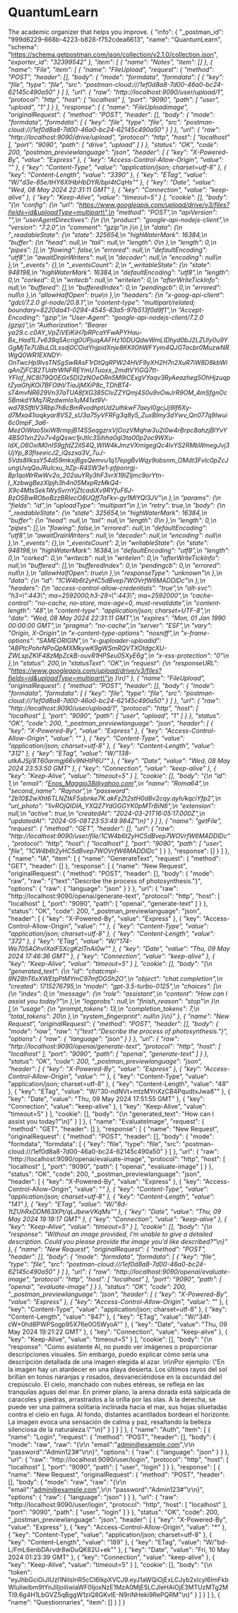 # QuantumLearn
The academic organizer that helps you improve.
{
	"info": {
		"_postman_id": "999d6229-668b-4223-b828-f752cdea6613",
		"name": "QuantumLearn",
		"schema": "https://schema.getpostman.com/json/collection/v2.1.0/collection.json",
		"_exporter_id": "32399542"
	},
	"item": [
		{
			"name": "Notes",
			"item": []
		},
		{
			"name": "File",
			"item": [
				{
					"name": "FileUpload",
					"request": {
						"method": "POST",
						"header": [],
						"body": {
							"mode": "formdata",
							"formdata": [
								{
									"key": "file",
									"type": "file",
									"src": "postman-cloud:///1ef0d8a8-7d00-46a0-bc24-62145c490a50"
								}
							]
						},
						"url": {
							"raw": "http://localhost:9090/user/upload/1",
							"protocol": "http",
							"host": [
								"localhost"
							],
							"port": "9090",
							"path": [
								"user",
								"upload",
								"1"
							]
						}
					},
					"response": [
						{
							"name": "FileUploadimage",
							"originalRequest": {
								"method": "POST",
								"header": [],
								"body": {
									"mode": "formdata",
									"formdata": [
										{
											"key": "file",
											"type": "file",
											"src": "postman-cloud:///1ef0d8a8-7d00-46a0-bc24-62145c490a50"
										}
									]
								},
								"url": {
									"raw": "http://localhost:9090/drive/upload",
									"protocol": "http",
									"host": [
										"localhost"
									],
									"port": "9090",
									"path": [
										"drive",
										"upload"
									]
								}
							},
							"status": "OK",
							"code": 200,
							"_postman_previewlanguage": "json",
							"header": [
								{
									"key": "X-Powered-By",
									"value": "Express"
								},
								{
									"key": "Access-Control-Allow-Origin",
									"value": "*"
								},
								{
									"key": "Content-Type",
									"value": "application/json; charset=utf-8"
								},
								{
									"key": "Content-Length",
									"value": "3390"
								},
								{
									"key": "ETag",
									"value": "W/\"d3e-85e/tHY6XlHbHbDYR/bpl4tCqHs\""
								},
								{
									"key": "Date",
									"value": "Wed, 08 May 2024 22:31:11 GMT"
								},
								{
									"key": "Connection",
									"value": "keep-alive"
								},
								{
									"key": "Keep-Alive",
									"value": "timeout=5"
								}
							],
							"cookie": [],
							"body": "{\n    \"config\": {\n        \"url\": \"https://www.googleapis.com/upload/drive/v3/files?fields=id&uploadType=multipart\",\n        \"method\": \"POST\",\n        \"apiVersion\": \"\",\n        \"userAgentDirectives\": [\n            {\n                \"product\": \"google-api-nodejs-client\",\n                \"version\": \"7.2.0\",\n                \"comment\": \"gzip\"\n            }\n        ],\n        \"data\": {\n            \"_readableState\": {\n                \"state\": 325654,\n                \"highWaterMark\": 16384,\n                \"buffer\": {\n                    \"head\": null,\n                    \"tail\": null,\n                    \"length\": 0\n                },\n                \"length\": 0,\n                \"pipes\": [],\n                \"flowing\": false,\n                \"errored\": null,\n                \"defaultEncoding\": \"utf8\",\n                \"awaitDrainWriters\": null,\n                \"decoder\": null,\n                \"encoding\": null\n            },\n            \"_events\": {},\n            \"_eventsCount\": 2,\n            \"_writableState\": {\n                \"state\": 948198,\n                \"highWaterMark\": 16384,\n                \"defaultEncoding\": \"utf8\",\n                \"length\": 0,\n                \"corked\": 0,\n                \"writecb\": null,\n                \"writelen\": 0,\n                \"afterWriteTickInfo\": null,\n                \"buffered\": [],\n                \"bufferedIndex\": 0,\n                \"pendingcb\": 0,\n                \"errored\": null\n            },\n            \"allowHalfOpen\": true\n        },\n        \"headers\": {\n            \"x-goog-api-client\": \"gdcl/7.2.0 gl-node/20.8.1\",\n            \"content-type\": \"multipart/related; boundary=8220da41-0294-4545-83a5-97b513f0d9f1\",\n            \"Accept-Encoding\": \"gzip\",\n            \"User-Agent\": \"google-api-nodejs-client/7.2.0 (gzip)\",\n            \"Authorization\": \"Bearer ya29.c.c0AY_VpZiVEiKiH7pRPcaYFwAPYHau-Bx_Had1L7v639q5Acrig0UPjuqAAFHz10DUQdwWmLIDhyd0bJ2LZUly0u9YGgMjTe7UBuLOLssdj0COidYnjpidXnje8KKllOhWFYym4QJGTacbr0MuzwNRWgQ0WR1EXNDY-OnTwcHp9lvsTNSgSwRAsF1rDtQqRPW24HVF9yXH2H7n2XuR7iW8D8kbWiqAnZjFCB2TUdtrWNFREYmUTuoxx_2mdtVYiGQ7tt-YFlof_NC8I79QOEGx5DI2zNOeORn5M9iCExgVYaqv3RyAeazheg5OhHjzuqptZyaGhjKOi7BFOlhVTiaJjMXiP8c_TDhBT4-sT4mvNR629Vn37aTUA8fXG385ClvZZYQmj4S0u9vOwJrR9OM_4mSfgnOc5BmkdYMq7iRzdwmlo1uM41xt9V-wd78SlftIV3Rbp7h8cBmRvodhptUd2uthkwF7aeyI0gcjJj9lf6Xy-d7Mxa41ioqkyar8V52_sU3a75yVFRFg3q8y5_ZuxBlmy3dYwv_Qn077q9Iwui6c0mpF_3a6-MezOiWao5lxiW8rmpjB14SSeqgzrxVjOozVMqhw3u2i0w4rBrpc8ahzjBlYvY4BS01xn22o7v4gQswc1jrJtIc3Sihha0ql3ta00p2oc9WXu-ldX_O6OxiM0nIS9gfdZ2ilS4Q_WIW4kJmzVXmigegQc4lvYS2RMbWmegJvj3UjYp_83flseeicJ2_iQszxa3V_7uJ-5Vds8IlkssY54d59mkxjBgsQemvu1q17epgBvWqy9obsnm_OMdt3Fvlc0pZcJungUvqQoJRulcxu_ItZp-R4SW3e1-pfponrgj-Bp1qoWrRwWv2o_202auYRy3hF3vrX19lZIjmc9orYtn-I_XzbwgBezXlpjh3h4n05MxpRzMkQ4-X9c4MtsSek1WySvrnYjZtcadiXv9RYfuF6J-BzOSBwROboBzzBRIecO8UQff7aFkv-gy1MlYQl3JV\"\n        },\n        \"params\": {\n            \"fields\": \"id\",\n            \"uploadType\": \"multipart\"\n        },\n        \"retry\": true,\n        \"body\": {\n            \"_readableState\": {\n                \"state\": 325654,\n                \"highWaterMark\": 16384,\n                \"buffer\": {\n                    \"head\": null,\n                    \"tail\": null,\n                    \"length\": 0\n                },\n                \"length\": 0,\n                \"pipes\": [],\n                \"flowing\": false,\n                \"errored\": null,\n                \"defaultEncoding\": \"utf8\",\n                \"awaitDrainWriters\": null,\n                \"decoder\": null,\n                \"encoding\": null\n            },\n            \"_events\": {},\n            \"_eventsCount\": 2,\n            \"_writableState\": {\n                \"state\": 948198,\n                \"highWaterMark\": 16384,\n                \"defaultEncoding\": \"utf8\",\n                \"length\": 0,\n                \"corked\": 0,\n                \"writecb\": null,\n                \"writelen\": 0,\n                \"afterWriteTickInfo\": null,\n                \"buffered\": [],\n                \"bufferedIndex\": 0,\n                \"pendingcb\": 0,\n                \"errored\": null\n            },\n            \"allowHalfOpen\": true\n        },\n        \"responseType\": \"unknown\"\n    },\n    \"data\": {\n        \"id\": \"1CW4b6t2yHC5dBvep7WOVrfW6MADDlDc_\"\n    },\n    \"headers\": {\n        \"access-control-allow-credentials\": \"true\",\n        \"alt-svc\": \"h3=\\\":443\\\"; ma=2592000,h3-29=\\\":443\\\"; ma=2592000\",\n        \"cache-control\": \"no-cache, no-store, max-age=0, must-revalidate\",\n        \"content-length\": \"48\",\n        \"content-type\": \"application/json; charset=UTF-8\",\n        \"date\": \"Wed, 08 May 2024 22:31:11 GMT\",\n        \"expires\": \"Mon, 01 Jan 1990 00:00:00 GMT\",\n        \"pragma\": \"no-cache\",\n        \"server\": \"ESF\",\n        \"vary\": \"Origin, X-Origin\",\n        \"x-content-type-options\": \"nosniff\",\n        \"x-frame-options\": \"SAMEORIGIN\",\n        \"x-guploader-uploadid\": \"ABPtcPohrNPoQpMXMkywK9gWSmRQVTXOldgcXU-ZWLspZKIF48zMpZckB-ouvR1HPSeu05XyE6g\",\n        \"x-xss-protection\": \"0\"\n    },\n    \"status\": 200,\n    \"statusText\": \"OK\",\n    \"request\": {\n        \"responseURL\": \"https://www.googleapis.com/upload/drive/v3/files?fields=id&uploadType=multipart\"\n    }\n}"
						},
						{
							"name": "FileUpload",
							"originalRequest": {
								"method": "POST",
								"header": [],
								"body": {
									"mode": "formdata",
									"formdata": [
										{
											"key": "file",
											"type": "file",
											"src": "postman-cloud:///1ef0d8a8-7d00-46a0-bc24-62145c490a50"
										}
									]
								},
								"url": {
									"raw": "http://localhost:9090/user/upload/1",
									"protocol": "http",
									"host": [
										"localhost"
									],
									"port": "9090",
									"path": [
										"user",
										"upload",
										"1"
									]
								}
							},
							"status": "OK",
							"code": 200,
							"_postman_previewlanguage": "json",
							"header": [
								{
									"key": "X-Powered-By",
									"value": "Express"
								},
								{
									"key": "Access-Control-Allow-Origin",
									"value": "*"
								},
								{
									"key": "Content-Type",
									"value": "application/json; charset=utf-8"
								},
								{
									"key": "Content-Length",
									"value": "312"
								},
								{
									"key": "ETag",
									"value": "W/\"138-utkAJSj/8T60armgj66v9NHtP6U\""
								},
								{
									"key": "Date",
									"value": "Wed, 08 May 2024 23:53:50 GMT"
								},
								{
									"key": "Connection",
									"value": "keep-alive"
								},
								{
									"key": "Keep-Alive",
									"value": "timeout=5"
								}
							],
							"cookie": [],
							"body": "{\n    \"id\": 1,\n    \"email\": \"Enos_Maggio38@yahoo.com\",\n    \"name\": \"Roma64\",\n    \"second_name\": \"Raynor\",\n    \"password\": \"$2b$10$2wXht6TLNZtkF5sbnke7K.akFzZt2stH0d8v2cqy.ayh/kqciYfp2\",\n    \"url_photo\": \"1ivROjQIDlA_YXQ27YdGGGYK0pMTrBiN6\",\n    \"extension\": null,\n    \"active\": true,\n    \"createdAt\": \"2024-03-21T16:05:17.000Z\",\n    \"updatedAt\": \"2024-05-08T23:53:49.984Z\"\n}"
						}
					]
				},
				{
					"name": "getFile",
					"request": {
						"method": "GET",
						"header": [],
						"url": {
							"raw": "http://localhost:9090/user/file/1CW4b6t2yHC5dBvep7WOVrfW6MADDlDc_",
							"protocol": "http",
							"host": [
								"localhost"
							],
							"port": "9090",
							"path": [
								"user",
								"file",
								"1CW4b6t2yHC5dBvep7WOVrfW6MADDlDc_"
							]
						}
					},
					"response": []
				}
			]
		},
		{
			"name": "IA",
			"item": [
				{
					"name": "GenerateText",
					"request": {
						"method": "GET",
						"header": []
					},
					"response": [
						{
							"name": "New Request",
							"originalRequest": {
								"method": "POST",
								"header": [],
								"body": {
									"mode": "raw",
									"raw": "{\"text\":\"Describe the process of photosynthesis.\"}",
									"options": {
										"raw": {
											"language": "json"
										}
									}
								},
								"url": {
									"raw": "http://localhost:9090/openai/generate-text",
									"protocol": "http",
									"host": [
										"localhost"
									],
									"port": "9090",
									"path": [
										"openai",
										"generate-text"
									]
								}
							},
							"status": "OK",
							"code": 200,
							"_postman_previewlanguage": "json",
							"header": [
								{
									"key": "X-Powered-By",
									"value": "Express"
								},
								{
									"key": "Access-Control-Allow-Origin",
									"value": "*"
								},
								{
									"key": "Content-Type",
									"value": "application/json; charset=utf-8"
								},
								{
									"key": "Content-Length",
									"value": "372"
								},
								{
									"key": "ETag",
									"value": "W/\"174-We705AOhvIXalF5XcgKzlTnAi0w\""
								},
								{
									"key": "Date",
									"value": "Thu, 09 May 2024 17:46:36 GMT"
								},
								{
									"key": "Connection",
									"value": "keep-alive"
								},
								{
									"key": "Keep-Alive",
									"value": "timeout=5"
								}
							],
							"cookie": [],
							"body": "{\n    \"generated_text\": {\n        \"id\": \"chatcmpl-9N28hT6xXWEtpPtMYmC97mfDGSh2O\",\n        \"object\": \"chat.completion\",\n        \"created\": 1715276795,\n        \"model\": \"gpt-3.5-turbo-0125\",\n        \"choices\": [\n            {\n                \"index\": 0,\n                \"message\": {\n                    \"role\": \"assistant\",\n                    \"content\": \"How can I assist you today?\"\n                },\n                \"logprobs\": null,\n                \"finish_reason\": \"stop\"\n            }\n        ],\n        \"usage\": {\n            \"prompt_tokens\": 13,\n            \"completion_tokens\": 7,\n            \"total_tokens\": 20\n        },\n        \"system_fingerprint\": null\n    }\n}"
						},
						{
							"name": "New Request",
							"originalRequest": {
								"method": "POST",
								"header": [],
								"body": {
									"mode": "raw",
									"raw": "{\"text\":\"Describe the process of photosynthesis.\"}",
									"options": {
										"raw": {
											"language": "json"
										}
									}
								},
								"url": {
									"raw": "http://localhost:9090/openai/generate-text",
									"protocol": "http",
									"host": [
										"localhost"
									],
									"port": "9090",
									"path": [
										"openai",
										"generate-text"
									]
								}
							},
							"status": "OK",
							"code": 200,
							"_postman_previewlanguage": "json",
							"header": [
								{
									"key": "X-Powered-By",
									"value": "Express"
								},
								{
									"key": "Access-Control-Allow-Origin",
									"value": "*"
								},
								{
									"key": "Content-Type",
									"value": "application/json; charset=utf-8"
								},
								{
									"key": "Content-Length",
									"value": "48"
								},
								{
									"key": "ETag",
									"value": "W/\"30-ndNVt+mtzMYnXzCB4PqudtxJwa8\""
								},
								{
									"key": "Date",
									"value": "Thu, 09 May 2024 17:51:55 GMT"
								},
								{
									"key": "Connection",
									"value": "keep-alive"
								},
								{
									"key": "Keep-Alive",
									"value": "timeout=5"
								}
							],
							"cookie": [],
							"body": "{\n    \"generated_text\": \"How can I assist you today?\"\n}"
						}
					]
				},
				{
					"name": "EvaluateImage",
					"request": {
						"method": "GET",
						"header": []
					},
					"response": [
						{
							"name": "New Request",
							"originalRequest": {
								"method": "POST",
								"header": [],
								"body": {
									"mode": "formdata",
									"formdata": [
										{
											"key": "file",
											"type": "file",
											"src": "postman-cloud:///1ef0d8a8-7d00-46a0-bc24-62145c490a50"
										}
									]
								},
								"url": {
									"raw": "http://localhost:9090/openai/evaluate-image",
									"protocol": "http",
									"host": [
										"localhost"
									],
									"port": "9090",
									"path": [
										"openai",
										"evaluate-image"
									]
								}
							},
							"status": "OK",
							"code": 200,
							"_postman_previewlanguage": "json",
							"header": [
								{
									"key": "X-Powered-By",
									"value": "Express"
								},
								{
									"key": "Access-Control-Allow-Origin",
									"value": "*"
								},
								{
									"key": "Content-Type",
									"value": "application/json; charset=utf-8"
								},
								{
									"key": "Content-Length",
									"value": "141"
								},
								{
									"key": "ETag",
									"value": "W/\"8d-1tZUhRxDDM63XPt/qLJbewVKqMs\""
								},
								{
									"key": "Date",
									"value": "Thu, 09 May 2024 19:19:17 GMT"
								},
								{
									"key": "Connection",
									"value": "keep-alive"
								},
								{
									"key": "Keep-Alive",
									"value": "timeout=5"
								}
							],
							"cookie": [],
							"body": "{\n    \"response\": \"Without an image provided, I'm unable to give a detailed description. Could you please provide the image you'd like described?\"\n}"
						},
						{
							"name": "New Request",
							"originalRequest": {
								"method": "POST",
								"header": [],
								"body": {
									"mode": "formdata",
									"formdata": [
										{
											"key": "file",
											"type": "file",
											"src": "postman-cloud:///1ef0d8a8-7d00-46a0-bc24-62145c490a50"
										}
									]
								},
								"url": {
									"raw": "http://localhost:9090/openai/evaluate-image",
									"protocol": "http",
									"host": [
										"localhost"
									],
									"port": "9090",
									"path": [
										"openai",
										"evaluate-image"
									]
								}
							},
							"status": "OK",
							"code": 200,
							"_postman_previewlanguage": "json",
							"header": [
								{
									"key": "X-Powered-By",
									"value": "Express"
								},
								{
									"key": "Access-Control-Allow-Origin",
									"value": "*"
								},
								{
									"key": "Content-Type",
									"value": "application/json; charset=utf-8"
								},
								{
									"key": "Content-Length",
									"value": "847"
								},
								{
									"key": "ETag",
									"value": "W/\"34f-cW+0hd8PWPSogp95X76e0O5WyoA\""
								},
								{
									"key": "Date",
									"value": "Thu, 09 May 2024 19:21:22 GMT"
								},
								{
									"key": "Connection",
									"value": "keep-alive"
								},
								{
									"key": "Keep-Alive",
									"value": "timeout=5"
								}
							],
							"cookie": [],
							"body": "{\n    \"response\": \"Como asistente AI, no puedo ver imágenes o proporcionar descripciones visuales. Sin embargo, puedo explicar cómo sería una descripción detallada de una imagen elegida al azar. \\n\\nPor ejemplo: \\\"En la imagen hay un atardecer en una playa desierta. Los últimos rayos del sol brillan en tonos naranjas y rosados, desvaneciéndose en la oscuridad del crepúsculo. El cielo, manchado con nubes etéreas, se refleja en las tranquilas aguas del mar. En primer plano, la arena dorada está salpicada de caracoles y piedras, arrastrados a la orilla por las olas. A la derecha, se puede ver una palmera solitaria inclinada hacia el mar, sus hojas siluetadas contra el cielo en fuga. Al fondo, distantes acantilados bordean el horizonte. La imagen evoca una sensación de calma y paz, resaltando la belleza silenciosa de la naturaleza.\\\"\"\n}"
						}
					]
				}
			]
		},
		{
			"name": "Auth",
			"item": [
				{
					"name": "Login",
					"request": {
						"method": "POST",
						"header": [],
						"body": {
							"mode": "raw",
							"raw": "{\r\n    \"email\":\"admin@example.com\",\r\n    \"password\":\"Admin123#\"\r\n}",
							"options": {
								"raw": {
									"language": "json"
								}
							}
						},
						"url": {
							"raw": "http://localhost:9090/user/login",
							"protocol": "http",
							"host": [
								"localhost"
							],
							"port": "9090",
							"path": [
								"user",
								"login"
							]
						}
					},
					"response": [
						{
							"name": "New Request",
							"originalRequest": {
								"method": "POST",
								"header": [],
								"body": {
									"mode": "raw",
									"raw": "{\r\n    \"email\":\"admin@example.com\",\r\n    \"password\":\"Admin123#\"\r\n}",
									"options": {
										"raw": {
											"language": "json"
										}
									}
								},
								"url": {
									"raw": "http://localhost:9090/user/login",
									"protocol": "http",
									"host": [
										"localhost"
									],
									"port": "9090",
									"path": [
										"user",
										"login"
									]
								}
							},
							"status": "OK",
							"code": 200,
							"_postman_previewlanguage": "json",
							"header": [
								{
									"key": "X-Powered-By",
									"value": "Express"
								},
								{
									"key": "Access-Control-Allow-Origin",
									"value": "*"
								},
								{
									"key": "Content-Type",
									"value": "application/json; charset=utf-8"
								},
								{
									"key": "Content-Length",
									"value": "189"
								},
								{
									"key": "ETag",
									"value": "W/\"bd-L/FmL6enbDArvdr8wDuQK62U+ek\""
								},
								{
									"key": "Date",
									"value": "Fri, 10 May 2024 01:23:39 GMT"
								},
								{
									"key": "Connection",
									"value": "keep-alive"
								},
								{
									"key": "Keep-Alive",
									"value": "timeout=5"
								}
							],
							"cookie": [],
							"body": "{\n    \"token\": \"eyJhbGciOiJIUzI1NiIsInR5cCI6IkpXVCJ9.eyJ1aWQiOjExLCJyb2xlcyI6ImFkbWluIiwibm9tYnJlIjoiIiwiaWF0IjoxNzE1MzA0MjE5LCJleHAiOjE3MTUzMTg2MTl9.6g4H1LbGVZ5qBggW1ziQ8GKvIE-N9riNHeki9RePQRM\"\n}"
						}
					]
				}
			]
		},
		{
			"name": "Questionnaries",
			"item": []
		}
	]
}

